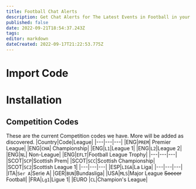 ```yaml
---
title: Football Chat Alerts
description: Get Chat Alerts for The Latest Events in Football in your Chat!
published: false
date: 2022-09-21T18:54:37.243Z
tags: 
editor: markdown
dateCreated: 2022-09-17T21:22:53.775Z
---
```


# Import Code

# Installation

## Competition Codes
These are the current Competition codes we have. More will be added as discovered.
|Country|Code|League|
|---|---|---|
|ENG|`PREM`| Premier League|
|ENG|`CHA`| Championship|
|ENG|`L1`|League 1|
|ENG|`L2`|League 2|
|ENG|`NL`| Non-League|
|ENG|`EFLT`|Football League Trophy|
|---|---|---|
|SCOT|`SCP`|Scottish Prem|
|SCOT|`SCC`|Scottish Championship|
|SCOT|`SC2`|Scottish League 1|
|---|---|---|
|ESP|`LIGA`|La Liga|
|---|---|---|
|ITA|`Ser A`|Serie A|
|GER|`BUN`|Bundasliga|
|USA|`MLS`|Major League ~~Soccer~~ Football|
|FRA|`Lg1`|Ligue 1|
|EURO |`CL`|Champion's League|